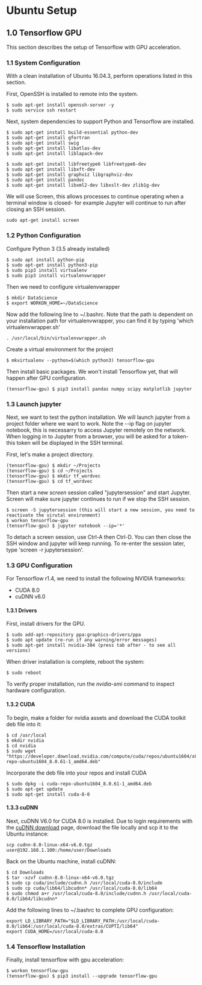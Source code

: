 # Ubuntu Setup

## 1.0 Tensorflow GPU
This section describes the setup of Tensorflow with GPU acceleration.

### 1.1 System Configuration
With a clean installation of Ubuntu 16.04.3, perform operations listed in this section.

First, OpenSSH is installed to remote into the system.
```
$ sudo apt-get install openssh-server -y
$ sudo service ssh restart
```
Next, system dependencies to support Python and Tensorflow are installed.
```
$ sudo apt-get install build-essential python-dev
$ sudo apt-get install gfortran
$ sudo apt-get install swig
$ sudo apt-get install libatlas-dev
$ sudo apt-get install liblapack-dev

$ sudo apt-get install libfreetype6 libfreetype6-dev
$ sudo apt-get install libxft-dev
$ sudo apt-get install graphviz libgraphviz-dev
$ sudo apt-get install pandoc
$ sudo apt-get install libxml2-dev libxslt-dev zlib1g-dev
```
We will use Screen, this allows processes to continue operating when a terminal window is closed- for example Jupyter will continue to run after closing an SSH session.
```
sudo apt-get install screen
```

### 1.2 Python Configuration
Configure Python 3 (3.5 already installed)
```
$ sudo apt install python-pip
$ sudo apt-get install python3-pip
$ sudo pip3 install virtualenv
$ sudo pip3 install virtualenvwrapper
```
Then we need to configure virtualenvwrapper
```
$ mkdir DataScience
$ export WORKON_HOME=~/DataScience
```
Now add the following line to ~/.bashrc. Note that the path is dependent on your installation path for virtualenvwrapper, you can find it by typing 'which virtualenvwrapper.sh'
```
. /usr/local/bin/virtualenvwrapper.sh
```
Create a virtual environment for the project
```
$ mkvirtualenv --python=$(which python3) tensorflow-gpu
```
Then install basic packages. We won't install Tensorflow yet, that will happen after GPU configuration.
```
(tensorflow-gpu) $ pip3 install pandas numpy scipy matplotlib jupyter
```
### 1.3 Launch jupyter
Next, we want to test the python installation. We will launch jupyter from a project folder where we want to work. Note the --ip flag on jupyter notebook, this is necessarry to access Jupyter remotely on the network. When logging in to Jupyter from a browser, you will be asked for a token- this token will be displayed in the SSH terminal.

First, let's make a project directory.
```
(tensorflow-gpu) $ mkdir ~/Projects
(tensorflow-gpu) $ cd ~/Projects
(tensorflow-gpu) $ mkdir tf_wordvec
(tensorflow-gpu) $ cd tf_wordvec
```

Then start a new *screen* session  called "jupytersession" and start Jupyter. Screen will make sure jupyter continues to run if we stop the SSH session.
```
$ screen -S jupytersession (this will start a new session, you need to reactivate the virutal environment)
$ workon tensorflow-gpu
(tensorflow-gpu) $ jupyter notebook --ip='*'
```
To detach a screen session, use Ctrl-A then Ctrl-D. You can then close the SSH window and jupyter will keep running. To re-enter the session later, type 'screen -r jupytersession'.

### 1.3 GPU Configuration
For Tensorflow r1.4, we need to install the following NVIDIA frameworks:
* CUDA 8.0
* cuDNN v6.0

#### 1.3.1 Drivers
First, install drivers for the GPU.
```
$ sudo add-apt-repository ppa:graphics-drivers/ppa
$ sudo apt update (re-run if any warning/error messages)
$ sudo apt-get install nvidia-384 (press tab after - to see all versions)
```
When driver installation is complete, reboot the system:
```
$ sudo reboot
```
To verify proper installation, run the *nvidia-smi* command to inspect hardware configuration.

#### 1.3.2 CUDA
To begin, make a folder for nvidia assets and download the CUDA toolkit deb file into it:
```
$ cd /usr/local
$ mkdir nvidia
$ cd nvidia
$ sudo wget "https://developer.download.nvidia.com/compute/cuda/repos/ubuntu1604/x86_64/cuda-repo-ubuntu1604_8.0.61-1_amd64.deb"
```
Incorporate the deb file into your repos and install CUDA
```
$ sudo dpkg -i cuda-repo-ubuntu1604_8.0.61-1_amd64.deb
$ sudo apt-get update
$ sudo apt-get install cuda-8-0
```

#### 1.3.3 cuDNN
Next, cuDNN V6.0 for CUDA 8.0 is installed. Due to login requirements with the [cuDNN download](https://developer.nvidia.com/rdp/cudnn-download) page, download the file locally and scp it to the Ubuntu instance:
```
scp cudnn-8.0-linux-x64-v6.0.tgz user@192.168.1.100:/home/user/Downloads
```
Back on the Ubuntu machine, install cuDNN:
```
$ cd Downloads
$ tar -xzvf cudnn-8.0-linux-x64-v6.0.tgz
$ sudo cp cuda/include/cudnn.h /usr/local/cuda-8.0/include
$ sudo cp cuda/lib64/libcudnn* /usr/local/cuda-8.0/lib64
$ sudo chmod a+r /usr/local/cuda-8.0/include/cudnn.h /usr/local/cuda-8.0/lib64/libcudnn*
```
Add the following lines to ~/.bashrc to complete GPU configuration:
```
export LD_LIBRARY_PATH="$LD_LIBRARY_PATH:/usr/local/cuda-8.0/lib64:/usr/local/cuda-8.0/extras/CUPTI/lib64"
export CUDA_HOME=/usr/local/cuda-8.0
```

### 1.4 Tensorflow Installation
Finally, install tensorflow with gpu acceleration:
```
$ workon tensorflow-gpu
(tensorflow-gpu) $ pip3 install --upgrade tensorflow-gpu
```
